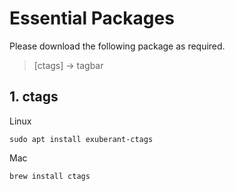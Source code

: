 # Essential Packages  
  
Please download the following package as required.  
  
> [ctags] -> tagbar  

## 1. ctags
Linux
```
sudo apt install exuberant-ctags
```
Mac
```
brew install ctags
```
